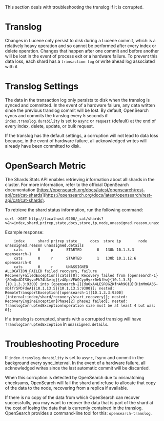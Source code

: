 This section deals with troubleshooting the translog if it is corrupted.

# Translog

Changes in Lucene only persist to disk during a Lucene commit, which is a relatively heavy operation and so cannot be performed after every index or delete operation. Changes that happen after one commit and before another will be lost in the event of process exit or a hardware failure. To prevent this data loss, each shard has a `transaction log` or write ahead log associated with it.

# Translog Settings

The data in the transaction log only persists to disk when the translog is synced and committed. In the event of a hardware failure, any data written since the previous translog commit will be lost. By default, OpenSearch syncs and commits the translog every 5 seconds if `index.translog.durability` is set to `async` or `request` (default) at the end of every index, delete, update, or bulk request.

If the translog has the default settings, a corruption will not lead to data loss because, in the event of hardware failure, all acknowledged writes will already have been committed to disk.

# OpenSearch Metric

The Shards Stats API enables retrieving information about all shards in the cluster. For more information, refer to the official OpenSearch documentation [https://opensearch.org/docs/latest/opensearch/rest-api/cat/cat-shards](https://opensearch.org/docs/latest/opensearch/rest-api/cat/cat-shards).

To retrieve the shard status information, run the following command:

```
curl -XGET http://localhost:9200/_cat/shards?v&h=index,shard,prirep,state,docs,store,ip,node,unassigned.reason,unassigned.details
```

Example response:

```
    index      shard prirep state      docs  store ip        node            unassigned.reason unassigned.details
    cats       0     p      STARTED       0   130b 10.1.3.3  opensearch-1
    cats       0     r      STARTED       1   130b 10.1.12.6 opensearch-0
    cats       0     r      UNASSIGNED                                       ALLOCATION_FAILED failed recovery, failure RecoveryFailedException[[cats][0]: Recovery failed from {opensearch-1}{8QnQuADIS0yvpPk74UAvig}{z4GpsVEWQCypHyzr0eNfhw}{10.1.3.3}{10.1.3.3:9300} into {opensearch-2}{du6xA4LESROG2KfnAh9OiQ}{HimMm6A3S-mblfr5PDFdeA}{10.1.13.5}{10.1.13.5:9300}]; nested: RemoteTransportException[[opensearch-1][10.1.3.3:9300][internal:index/shard/recovery/start_recovery]]; nested: RecoveryEngineException[Phase[2] phase2 failed]; nested: TranslogCorruptedException[operation size must be at least 4 but was: 0];
```

If a translog is corrupted, shards with a corrupted translog will have `TranslogCorruptedException` in `unassigned.details`.

# Troubleshooting Procedure 

If `index.translog.durability` is set to `async`, fsync and commit in the background every sync\_interval. In the event of a hardware failure, all acknowledged writes since the last automatic commit will be discarded.

When this corruption is detected by OpenSearch due to mismatching checksums, OpenSearch will fail the shard and refuse to allocate that copy of the data to the node, recovering from a replica if available.

If there is no copy of the data from which OpenSearch can recover successfully, you may want to recover the data that is part of the shard at the cost of losing the data that is currently contained in the translog. OpenSearch provides a command-line tool for this: `opensearch-translog`.